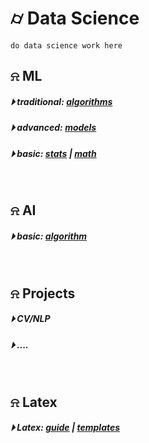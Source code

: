 
# &#x232d; Data Science 
```
do data science work here
```

## &#x237e; ML 
##### &#x23f5; traditional: [algorithms](./ml/algorithms/)
##### &#x23f5; advanced: [models](./ml/models/)
##### &#x23f5; basic: [stats](./ml/stats/) | [math](./ml/math/)
<br />

## &#x237e; AI
##### &#x23f5; basic: [algorithm](./AI/basic_algorithm/)
<br />

## &#x237e; Projects
##### &#x23f5; CV/NLP
##### &#x23f5; ....
<br />

## &#x237e; Latex
##### &#x23f5; Latex: [guide](./latex/LatexGuide.md) | [templates](./latex/templates/)
<br />


